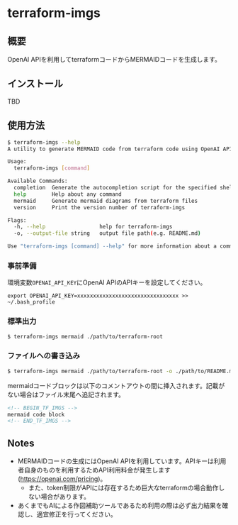 # terraform-imgs

## 概要
OpenAI APIを利用してterraformコードからMERMAIDコードを生成します。

## インストール
TBD

## 使用方法

```bash
$ terraform-imgs --help
A utility to generate MERMAID code from terraform code using OpenAI API.

Usage:
  terraform-imgs [command]

Available Commands:
  completion  Generate the autocompletion script for the specified shell
  help        Help about any command
  mermaid     Generate mermaid diagrams from terraform files
  version     Print the version number of terraform-imgs

Flags:
  -h, --help                 help for terraform-imgs
  -o, --output-file string   output file path(e.g. README.md)

Use "terraform-imgs [command] --help" for more information about a command.
```

### 事前準備
環境変数`OPENAI_API_KEY`にOpenAI APIのAPIキーを設定してください。

```
export OPENAI_API_KEY=xxxxxxxxxxxxxxxxxxxxxxxxxxxxxxxx >> ~/.bash_profile
```


### 標準出力

```bash
$ terraform-imgs mermaid ./path/to/terraform-root
```

### ファイルへの書き込み

```bash
$ terraform-imgs mermaid ./path/to/terraform-root -o ./path/to/README.md
```
mermaidコードブロックは以下のコメントアウトの間に挿入されます。記載がない場合はファイル末尾へ追記されます。

```md
<!-- BEGIN_TF_IMGS -->
mermaid code block
<!-- END_TF_IMGS -->
```


## Notes

- MERMAIDコードの生成にはOpenAI APIを利用しています。APIキーは利用者自身のものを利用するためAPI利用料金が発生します(https://openai.com/pricing)。
  - また、token制限がAPIには存在するため巨大なterraformの場合動作しない場合があります。
- あくまでもAIによる作図補助ツールであるため利用の際は必ず出力結果を確認し、適宜修正を行ってください。
